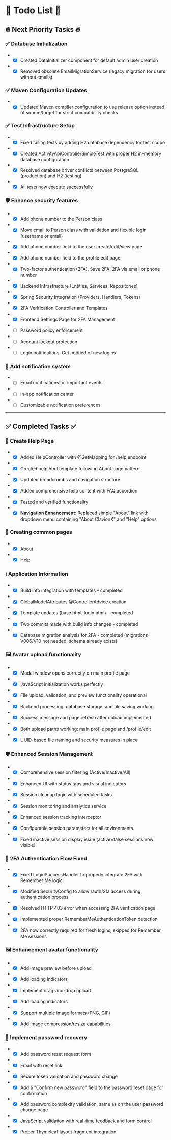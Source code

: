 # 📝 Todo List 📝

## 🔥 Next Priority Tasks 🔥

### ✅ Database Initialization

- - [x] Created DataInitializer component for default admin user creation
- - [x] Removed obsolete EmailMigrationService (legacy migration for users without emails)

### ✅ Maven Configuration Updates

- - [x] Updated Maven compiler configuration to use release option instead of source/target for strict compatibility checks

### ✅ Test Infrastructure Setup

- - [x] Fixed failing tests by adding H2 database dependency for test scope
- - [x] Created ActivityApiControllerSimpleTest with proper H2 in-memory database configuration
- - [x] Resolved database driver conflicts between PostgreSQL (production) and H2 (testing)
- - [x] All tests now execute successfully

### 🛡️ Enhance security features

- - [x] Add phone number to the Person class
- - [x] Move email to Person class with validation and flexible login (username or email)
- - [x] Add phone number field to the user create/edit/view page
- - [x] Add phone number field to the profile edit page
- - [x] Two-factor authentication (2FA). Save 2FA. 2FA via email or phone number
- - [x] Backend Infrastructure (Entities, Services, Repositories)
- - [x] Spring Security Integration (Providers, Handlers, Tokens)  
- - [x] 2FA Verification Controller and Templates
- - [x] Frontend Settings Page for 2FA Management
- - [ ] Password policy enforcement
- - [ ] Account lockout protection
- - [ ] Login notifications: Get notified of new logins

### 🔔 Add notification system

- - [ ] Email notifications for important events
- - [ ] In-app notification center
- - [ ] Customizable notification preferences

---

## ✅ Completed Tasks ✅

### 📄 Create Help Page

- - [x] Added HelpController with @GetMapping for /help endpoint
- - [x] Created help.html template following About page pattern
- - [x] Updated breadcrumbs and navigation structure
- - [x] Added comprehensive help content with FAQ accordion
- - [x] Tested and verified functionality
- - [x] **Navigation Enhancement**: Replaced simple "About" link with dropdown menu containing "About ClavionX" and "Help" options

### 📄 Creating common pages

- - [x] About
- - [x] Help

### ℹ️ Application Information

- - [x] Build info integration with templates - completed
- - [x] GlobalModelAttributes @ControllerAdvice creation
- - [x] Template updates (base.html, login.html) - completed
- - [x] Two commits made with build info changes - completed
- - [x] Database migration analysis for 2FA - completed (migrations V006/V10 not needed, schema already exists)

### 🖼️ Avatar upload functionality

- - [x] Modal window opens correctly on main profile page
- - [x] JavaScript initialization works perfectly
- - [x] File upload, validation, and preview functionality operational
- - [x] Backend processing, database storage, and file saving working
- - [x] Success message and page refresh after upload implemented
- - [x] Both upload paths working: main profile page and /profile/edit
- - [x] UUID-based file naming and security measures in place

### 🛡️ Enhanced Session Management

- - [x] Comprehensive session filtering (Active/Inactive/All)
- - [x] Enhanced UI with status tabs and visual indicators
- - [x] Session cleanup logic with scheduled tasks
- - [x] Session monitoring and analytics service
- - [x] Enhanced session tracking interceptor
- - [x] Configurable session parameters for all environments
- - [x] Fixed inactive session display issue (active=false sessions now visible)

### 🔐 2FA Authentication Flow Fixed

- - [x] Fixed LoginSuccessHandler to properly integrate 2FA with Remember Me logic
- - [x] Modified SecurityConfig to allow /auth/2fa access during authentication process
- - [x] Resolved HTTP 403 error when accessing 2FA verification page
- - [x] Implemented proper RememberMeAuthenticationToken detection
- - [x] 2FA now correctly required for fresh logins, skipped for Remember Me sessions

### 🖼️ Enhancement avatar functionality

- - [x] Add image preview before upload
- - [x] Add loading indicators
- - [x] Implement drag-and-drop upload
- - [x] Add loading indicators
- - [x] Support multiple image formats (PNG, GIF)
- - [x] Add image compression/resize capabilities

### 🔑 Implement password recovery

- - [x] Add password reset request form
- - [x] Email with reset link
- - [x] Secure token validation and password change
- - [x] Add a "Confirm new password" field to the password reset page for confirmation
- - [x] Add password complexity validation, same as on the user password change page
- - [x] JavaScript validation with real-time feedback and form control
- - [x] Proper Thymeleaf layout fragment integration
